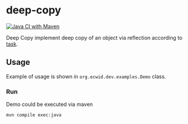 # deep-copy

[![Java CI with Maven](https://github.com/unrealwork/deep-copy/actions/workflows/maven.yml/badge.svg)](https://github.com/unrealwork/deep-copy/actions/workflows/maven.yml)

Deep Copy implement deep copy of an object via reflection according to [task](https://github.com/Ecwid/new-job/blob/master/Deep-clone.md).

## Usage

Example of usage is shown in `org.ecwid.dev.examples.Demo` class.

### Run
Demo could be executed via maven

```bash
mvn compile exec:java
```



